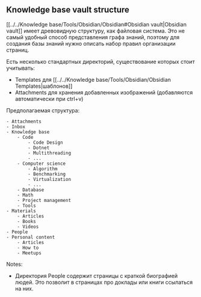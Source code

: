 ## Knowledge base vault structure

[[../../Knowledge base/Tools/Obsidian/Obsidian#Obsidian vault|Obsidian vault]] имеет древовидную структуру, как файловая система. Это не самый удобный способ представления графа знаний, поэтому для создания базы знаний нужно описать набор правил организации страниц.

Есть несколько стандартных директорий, существование которых стоит учитывать:
- Templates для [[../../Knowledge base/Tools/Obsidian/Obsidian Templates|шаблонов]]
- Attachments для хранения добавленных изображений (добавляются автоматически при ctrl+v)

Предполагаемая структура:
```
- Attachments
- Inbox
- Knowledge base
	- Code
		- Code Design
		- Dotnet
		- Multithreading
		- ...
	- Computer science
		- Algorithm
		- Benchmarking
		- Virtualization
		- ...
	- Database
	- Math
	- Project management
	- Tools
- Materials
	- Articles
	- Books
	- Videos
- People
- Personal content
	- Articles
	- How to
	- Meetups
```

Notes:
- Директория People содержит страницы с краткой биографией людей. Это позволит в страницах про доклады или книги ссылаться на них.